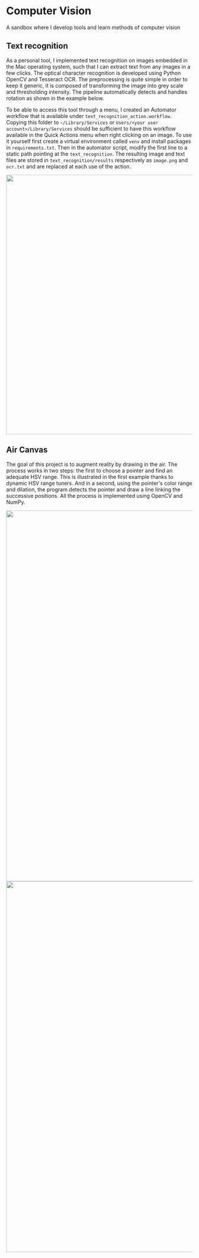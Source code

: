 # Computer Vision

A sandbox where I develop tools and learn methods of computer vision

## Text recognition

As a personal tool, I implemented text recognition on images embedded in the Mac operating system, such that I can extract text from any images in a few clicks.
The optical character recognition is developed using Python OpenCV and Tesseract OCR. The preprocessing is quite simple in order to keep it generic, it is composed of transforming the image into grey scale and thresholding intensity. The pipeline automatically detects and handles rotation as shown in the example below.

To be able to access this tool through a menu, I created an Automator workflow that is available under `text_recognition_action.workflow`. Copying this folder to `~/Library/Services` or `Users/<your user account>/Library/Services` should be sufficient to have this workflow available in the Quick Actions menu when right clicking on an image.
To use it yourself first create a virtual environment called `venv` and install packages in `requirements.txt`. Then in the automator script, modify the first line to a static path pointing at the `text_recognition`. The resulting image and text files are stored in `text_recognition/results` respectively as `image.png` and `ocr.txt` and are replaced at each use of the action.


<img src="./assets/text_recognition.gif"  width="700"/>

## Air Canvas

The goal of this project is to augment reality by drawing in the air. The process works in two steps: the first to choose a pointer and find an adequate HSV range. This is illustrated in the first example thanks to dynamic HSV range tuners. And in a second, using the pointer's color range and dilation, the program detects the pointer and draw a line linking the successive positions. All the process is implemented using OpenCV and NumPy.

<img src="./assets/hsv_picker.gif"  width="1000"/>
<img src="./assets/air_canvas.gif"  width="1000"/>

